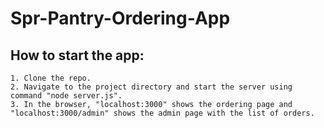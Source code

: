 # Spr-Pantry-Ordering-App
## How to start the app:
```
1. Clone the repo.
2. Navigate to the project directory and start the server using command "node server.js".
3. In the browser, "localhost:3000" shows the ordering page and "localhost:3000/admin" shows the admin page with the list of orders.
```
